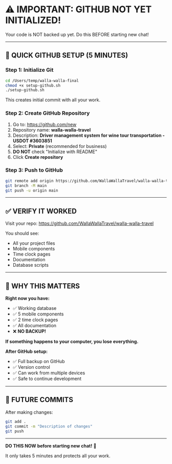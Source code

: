 # ⚠️ IMPORTANT: GITHUB NOT YET INITIALIZED!

Your code is NOT backed up yet. Do this BEFORE starting new chat!

---

## 🚨 QUICK GITHUB SETUP (5 MINUTES)

### Step 1: Initialize Git

```bash
cd /Users/temp/walla-walla-final
chmod +x setup-github.sh
./setup-github.sh
```

This creates initial commit with all your work.

### Step 2: Create GitHub Repository

1. Go to: https://github.com/new
2. Repository name: **walla-walla-travel**
3. Description: **Driver management system for wine tour transportation - USDOT #3603851**
4. Select: **Private** (recommended for business)
5. **DO NOT** check "Initialize with README"
6. Click **Create repository**

### Step 3: Push to GitHub

```bash
git remote add origin https://github.com/WallaWallaTravel/walla-walla-travel.git
git branch -M main
git push -u origin main
```

---

## ✅ VERIFY IT WORKED

Visit your repo:
https://github.com/WallaWallaTravel/walla-walla-travel

You should see:
- All your project files
- Mobile components
- Time clock pages
- Documentation
- Database scripts

---

## 🎯 WHY THIS MATTERS

**Right now you have:**
- ✅ Working database
- ✅ 5 mobile components
- ✅ 2 time clock pages
- ✅ All documentation
- ❌ **NO BACKUP!**

**If something happens to your computer, you lose everything.**

**After GitHub setup:**
- ✅ Full backup on GitHub
- ✅ Version control
- ✅ Can work from multiple devices
- ✅ Safe to continue development

---

## 🔄 FUTURE COMMITS

After making changes:

```bash
git add .
git commit -m "Description of changes"
git push
```

---

**DO THIS NOW before starting new chat!** 🚀

It only takes 5 minutes and protects all your work.
